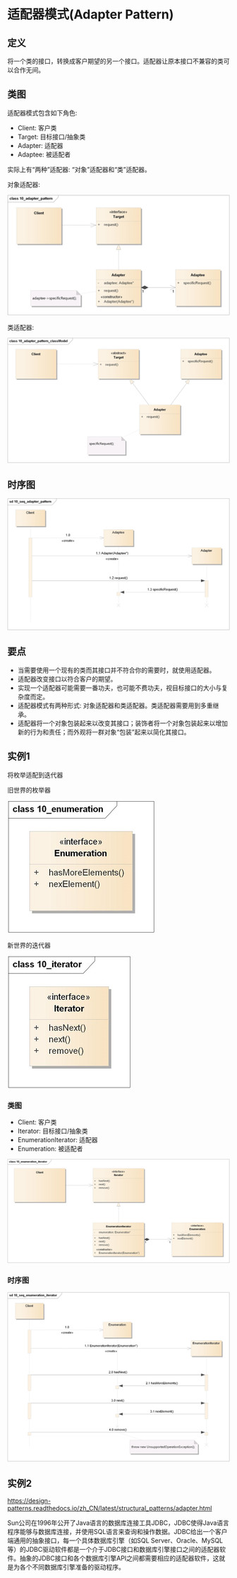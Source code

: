 # 适配器模式(Adapter Pattern)

## 定义

将一个类的接口，转换成客户期望的另一个接口。适配器让原本接口不兼容的类可以合作无间。

## 类图

适配器模式包含如下角色:

-   Client: 客户类
-   Target: 目标接口/抽象类
-   Adapter: 适配器
-   Adaptee: 被适配者

实际上有“两种”适配器: “对象”适配器和“类”适配器。

对象适配器:

![](../../_static/10_adapter_pattern.jpg)

类适配器:

![](../../_static/10_adapter_pattern_classModel.jpg)

## 时序图

![](../../_static/10_seq_adapter_pattern.jpg)

## 要点

-   当需要使用一个现有的类而其接口并不符合你的需要时，就使用适配器。
-   适配器改变接口以符合客户的期望。
-   实现一个适配器可能需要一番功夫，也可能不费功夫，视目标接口的大小与复杂度而定。
-   适配器模式有两种形式: 对象适配器和类适配器。类适配器需要用到多重继承。
-   适配器将一个对象包装起来以改变其接口；装饰者将一个对象包装起来以增加新的行为和责任；而外观将一群对象“包装”起来以简化其接口。

## 实例1

将枚举适配到迭代器

旧世界的枚举器

![](../../_static/10_enumeration.jpg)

新世界的迭代器

![](../../_static/10_iterator.jpg)

### 类图

-   Client: 客户类
-   Iterator: 目标接口/抽象类
-   EnumerationIterator: 适配器
-   Enumeration: 被适配者

![](../../_static/10_enumeration_iterator.jpg)

### 时序图

![](../../_static/10_seq_enumeration_iterator.jpg)

## 实例2

<https://design-patterns.readthedocs.io/zh_CN/latest/structural_patterns/adapter.html>

Sun公司在1996年公开了Java语言的数据库连接工具JDBC，JDBC使得Java语言程序能够与数据库连接，并使用SQL语言来查询和操作数据。JDBC给出一个客户端通用的抽象接口，每一个具体数据库引擎（如SQL
Server、Oracle、MySQL等）的JDBC驱动软件都是一个介于JDBC接口和数据库引擎接口之间的适配器软件。抽象的JDBC接口和各个数据库引擎API之间都需要相应的适配器软件，这就是为各个不同数据库引擎准备的驱动程序。
